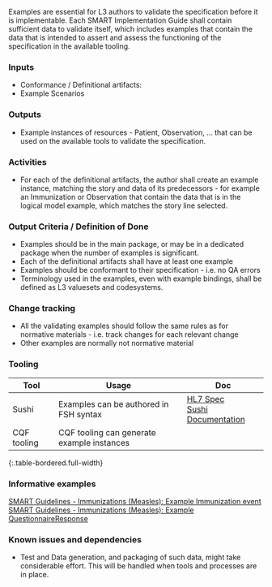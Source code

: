 Examples are essential for L3 authors to validate the specification before it is implementable.
Each SMART Implementation Guide shall contain sufficient data to validate itself, which includes examples that contain the data that is intended to assert and assess the functioning of the specification in the available tooling.

### **Inputs** 

* Conformance / Definitional artifacts: 
* Example Scenarios

### **Outputs**

* Example instances of resources - Patient, Observation, ... that can be used on the available tools to validate the specification.

### **Activities**

* For each of the definitional artifacts, the author shall create an example instance, matching the story and data of its predecessors - for example an Immunization or Observation that contain the data that is in the logical model example, which matches the story line selected.

### **Output Criteria / Definition of Done**

* Examples should be in the main package, or may be in a dedicated package when the number of examples is significant.
* Each of the definitional artifacts shall have at least one example
* Examples should be conformant to their specification - i.e. no QA errors
* Terminology used in the examples, even with example bindings, shall be defined as L3 valuesets and codesystems.


### **Change tracking**
* All the validating examples should follow the same rules as for normative materials - i.e. track changes for each relevant change
* Other examples are normally not normative material

### **Tooling**

| Tool | Usage | Doc |
| --- | ---| ---| 
| Sushi | Examples can be authored in FSH syntax | [HL7 Spec](https://build.fhir.org/ig/HL7/fhir-shorthand/reference.html)<br/>[Sushi Documentation](https://fshschool.org) |
| CQF tooling | CQF tooling can generate example instances |  |
{:.table-bordered.full-width}  


### **Informative examples**
[SMART Guidelines - Immunizations (Measles): Example Immunization event](https://worldhealthorganization.github.io/smart-example-imz/Immunization-Immunization1.html)
[SMART Guidelines - Immunizations (Measles): Example QuestionnaireResponse](https://worldhealthorganization.github.io/smart-example-imz/QuestionnaireResponse-Example.IMMZ.C.QuestionnaireResponse.1.html)


### **Known issues and dependencies**

* Test and Data generation, and packaging of such data, might take considerable effort. This will be handled when tools and processes are in place.
 
